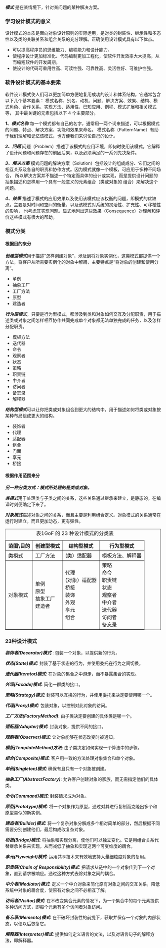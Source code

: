 ***模式*** 是在某情境下，针对某问题的某种解决方案。

### 学习设计模式的意义

设计模式的本质是面向对象设计原则的实际运用，是对类的封装性、继承性和多态性以及类的关联关系和组合关系的充分理解。正确使用设计模式具有以下优点。

* 可以提高程序员的思维能力、编程能力和设计能力。
* 使程序设计更加标准化、代码编制更加工程化，使软件开发效率大大提高，从而缩短软件的开发周期。
* 使设计的代码可重用性高、可读性强、可靠性高、灵活性好、可维护性强。

### 软件设计模式的基本要素

软件设计模式使人们可以更加简单方便地复用成功的设计和体系结构，它通常包含以下几个基本要素：
模式名称、别名、动机、问题、解决方案、效果、结构、模式角色、合作关系、实现方法、适用性、已知应用、例程、模式扩展和相关模式等，
其中最关键的元素包括以下 4 个主要部分。

***1、模式名称***
每一个模式都有自己的名字，通常用一两个词来描述，可以根据模式的问题、特点、解决方案、功能和效果来命名。
模式名称（PatternName）有助于我们理解和记忆该模式，也方便我们来讨论自己的设计。

***2、问题***
问题（Problem）描述了该模式的应用环境，即何时使用该模式。它解释了设计问题和问题存在的前因后果，以及必须满足的一系列先决条件。

***3、解决方案***
模式问题的解决方案（Solution）包括设计的组成成分、它们之间的相互关系及各自的职责和协作方式。因为模式就像一个模板，可应用于多种不同场合，
所以解决方案并不描述一个特定而具体的设计或实现，而是提供设计问题的抽象描述和怎样用一个具有一般意义的元素组合（类或对象的 组合）来解决这个问题。

***4、效果***
描述了模式的应用效果以及使用该模式应该权衡的问题，即模式的优缺点。主要是对时间和空间的衡量，以及该模式对系统的灵活性、扩充性、可移植性的影响，
也考虑其实现问题。显式地列出这些效果（Consequence）对理解和评价这些模式有很大的帮助。

### 模式分类

#### 根据目的来分

***创建型模式***用于描述“怎样创建对象”，涉及到将对象实例化，这类模式都提供一个方法，将客户从所需要实例化的对象中解耦，主要特点是“将对象的创建和使用分离”。
   * 单例
   * 抽象工厂
   * 工厂方法
   * 原型
   * 建造者

***行为型模式***，只要是行为型模式，都涉及到类和对象如何交互及分配职责，用于描述类或对象之间怎样相互协作共同完成单个对象都无法单独完成的任务，以及怎样分配职责。
   * 模板方法
   * 迭代器
   * 命令
   * 观察者
   * 状态
   * 策略
   * 职责链
   * 中介者
   * 访问者
   * 备忘录
   * 解释器

***结构型模式***可以让你把类或对象组合到更大的结构中，用于描述如何将类或对象按某种布局组成更大的结构。
   * 装饰者
   * 代理
   * 适配器
   * 组合
   * 门面
   * 享元
   * 桥接

#### 根据作用范围来分

***另一种分类方式：模式所处理的是类或对象。***

***类模式***用于处理类与子类之间的关系，这些关系通过继承来建立，是静态的，在编译时刻便确定下来了。

***对象模式***描述对象之间的关系，而且主要是利用组合定义。对象模式的关系通常在运行时建立，而且更加动态，更有弹性。

<html>
 <head></head>
 <body>
  <table border="1"> 
   <caption>
     表1GoF 的 23 种设计模式的分类表
   </caption> 
   <tbody> 
    <tr> 
     <th> 范围\目的</th> 
     <th> 创建型模式</th> 
     <th> 结构型模式</th> 
     <th> 行为型模式</th> 
    </tr> 
    <tr> 
     <td> 类模式</td> 
     <td> 工厂方法</td> 
     <td> (类）适配器</td> 
     <td> 模板方法、解释器</td> 
    </tr> 
    <tr> 
     <td colspan="1" rowspan="9"> 对象模式</td> 
     <td colspan="1" rowspan="9"> 单例<br /> 原型<br /> 抽象工厂<br /> 建造者</td> 
     <td colspan="1" rowspan="7"> 代理<br /> (对象）适配器<br /> 桥接<br /> 装饰<br /> 外观<br /> 享元<br /> 组合</td> 
     <td colspan="1" rowspan="6"> 策略<br /> 命令<br /> 职责链<br /> 状态<br /> 观察者<br /> 中介者<br /> 迭代器<br /> 访问者<br /> 备忘录</td> 
    </tr> 
   </tbody> 
  </table>
 </body>
</html>

### 23种设计模式
***装饰者(Decorator)模式*** : 包装一个对象，以提供新的行为。

***状态(State)模式***: 封装了基于状态的行为，并使用委托在行为之间切换。

***迭代器(Iterator)模式***: 在对象的集合之中游走，而不暴露集合的实现。

***外观(Facade)模式***: 简化一群类的接口。

***策略(Strategy)模式***: 封装可以互换的行为，并使用委托来决定要使用哪一个。

***代理(Proxy)模式***: 包装对象，以控制对此对象的访问。

***工厂方法(FactoryMethod)***: 由子类决定要创建的具体类是哪一个。

***适配器(Adapter)模式***: 封装对象，提供不同的接口。

***观察者(Observer)模式***: 让对象能够在状态改变时被通知。

***模板(TemplateMethod)方法***: 由子类决定如何实现一个算法中的步骤。

***组合(Composite)模式***: 客户用一致的方法处理对象集合和单个对象。

***单例(Singleton)模式***: 确保有且只有一个对象被创建。

***抽象工厂(AbstractFactory)***: 允许客户创建对象的家族，而无需指定他们的具体类。

***命令(Command)模式***: 封装请求成为对象。

***原型(Prototype)模式***: 将一个对象作为原型，通过对其进行复制而克隆出多个和原型类似的新实例。

***建造者(Builder)模式***: 将一个复杂对象分解成多个相对简单的部分，然后根据不同需要分别创建他们，最后构成改复杂对象。

***桥接(Bridge)模式***: 将抽象和实现分离，使他们可以独立变化。它是用组合关系代替继承关系来实现，从而减低了抽象和实现这两个可变维度的耦合。

***享元(Flyweight)模式***: 运用共享技术来有效地支持大量细粒度对象的复用。 

***职责链(Chain of Responsibility)模式***: 把请求从链中的一个对象传到下一个对象，直到请求被响应。通过这种方式去除对象之间的耦合。

***中介者(Mediator)模式***: 定义一个中介对象来简化原有对象之间的交互关系，降低系统中对象的耦合度，使原有对象之间不必相互了解。

***访问者(Visitor)模式***: 在不改变集合元素的情况下，为一个集合中的每个元素提供多种访问方式，即每个元素有多个访问者对象访问。

***备忘录(Memento)模式***: 在不破坏封装性的前提下，获取并保存一个对象的内部状态，以便以后恢复它。

***解释器(Interpreter)模式***: 提供如何定义语言的文法，以及对语言句子的解释方法，即解释器。


